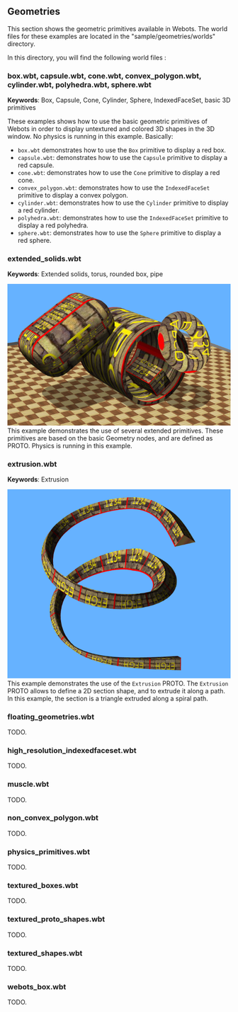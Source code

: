 ## Geometries

This section shows the geometric primitives available in Webots.
The world files for these examples are located in the "sample/geometries/worlds" directory.

In this directory, you will find the following world files :

### box.wbt, capsule.wbt, cone.wbt, convex\_polygon.wbt, cylinder.wbt, polyhedra.wbt, sphere.wbt

**Keywords**: Box, Capsule, Cone, Cylinder, Sphere, IndexedFaceSet, basic 3D primitives

These examples shows how to use the basic geometric primitives of Webots in order to display untextured and colored 3D shapes in the 3D window.
No physics is running in this example.
Basically:

- `box.wbt` demonstrates how to use the `Box` primitive to display a red box.
- `capsule.wbt`: demonstrates how to use the `Capsule` primitive to display a red capsule.
- `cone.wbt`: demonstrates how to use the `Cone` primitive to display a red cone.
- `convex_polygon.wbt`: demonstrates how to use the `IndexedFaceSet` primitive to display a convex polygon.
- `cylinder.wbt`: demonstrates how to use the `Cylinder` primitive to display a red cylinder.
- `polyhedra.wbt`: demonstrates how to use the `IndexedFaceSet` primitive to display a red polyhedra.
- `sphere.wbt`: demonstrates how to use the `Sphere` primitive to display a red sphere.

### extended\_solids.wbt

**Keywords**: Extended solids, torus, rounded box, pipe

![extended_solids.png](images/extended_solids.png) This example demonstrates the use of several extended primitives.
These primitives are based on the basic Geometry nodes, and are defined as PROTO.
Physics is running in this example.

### extrusion.wbt

**Keywords**: Extrusion

![extrusion.png](images/extrusion.png) This example demonstrates the use of the `Extrusion` PROTO.
The `Extrusion` PROTO allows to define a 2D section shape, and to extrude it along a path.
In this example, the section is a triangle extruded along a spiral path.

### floating\_geometries.wbt

TODO.

### high\_resolution\_indexedfaceset.wbt

TODO.

### muscle.wbt

TODO.

### non\_convex\_polygon.wbt

TODO.

### physics\_primitives.wbt

TODO.

### textured\_boxes.wbt

TODO.

### textured\_proto\_shapes.wbt

TODO.

### textured\_shapes.wbt

TODO.

### webots\_box.wbt

TODO.
